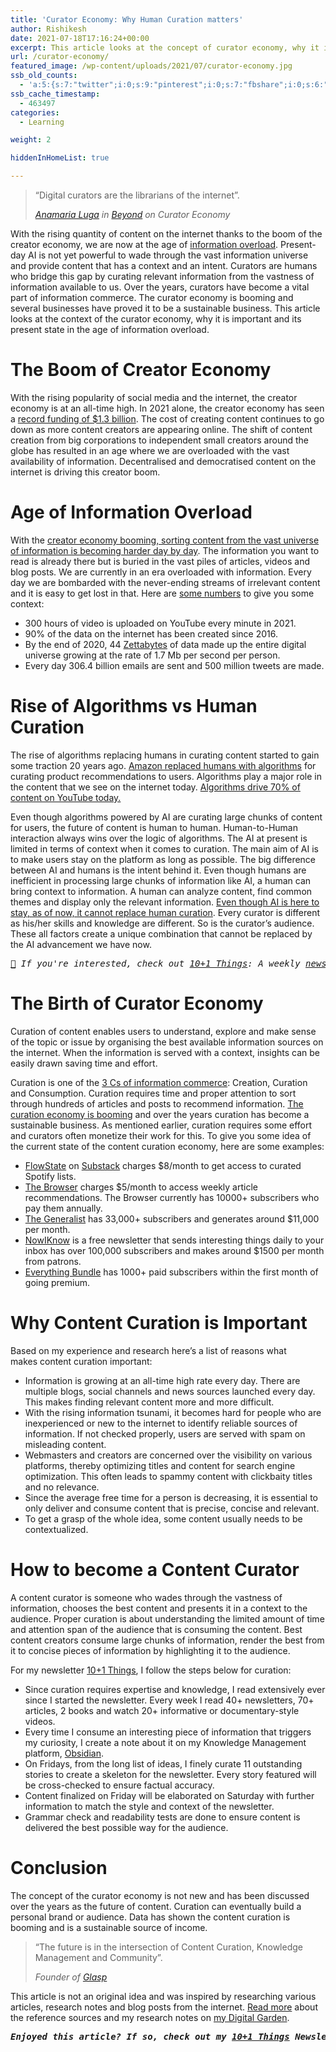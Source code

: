 ```yaml
---
title: 'Curator Economy: Why Human Curation matters'
author: Rishikesh
date: 2021-07-18T17:16:24+00:00
excerpt: This article looks at the concept of curator economy, why it is important and its present state in the age of information overload.
url: /curator-economy/
featured_image: /wp-content/uploads/2021/07/curator-economy.jpg
ssb_old_counts:
  - 'a:5:{s:7:"twitter";i:0;s:9:"pinterest";i:0;s:7:"fbshare";i:0;s:6:"reddit";i:0;s:6:"tumblr";N;}'
ssb_cache_timestamp:
  - 463497
categories:
  - Learning

weight: 2

hiddenInHomeList: true

---
```

<blockquote class="wp-block-quote">
  <p>
    &#8220;Digital curators are the librarians of the internet&#8221;.
  </p>
  
  <cite><a href="https://twitter.com/anamaria_iuga" target="_blank" rel="noreferrer noopener" title="https://twitter.com/anamaria_iuga">Anamaria Luga</a> in <a href="http://beyond.so" target="_blank" rel="noreferrer noopener" title="http://beyond.so">Beyond</a> on Curator Economy</cite>
</blockquote>

<p class="has-drop-cap">
  With the rising quantity of content on the internet thanks to the boom of the creator economy, we are now at the age of <a href="https://en.wikipedia.org/wiki/Information_overload" target="_blank" rel="noreferrer noopener" title="https://en.wikipedia.org/wiki/Information_overload">information overload</a>. Present-day AI is not yet powerful to wade through the vast information universe and provide content that has a context and an intent. Curators are humans who bridge this gap by curating relevant information from the vastness of information available to us. Over the years, curators have become a vital part of information commerce. The curator economy is booming and several businesses have proved it to be a sustainable business. This article looks at the context of the curator economy, why it is important and its present state in the age of information overload.
</p>

# The Boom of Creator Economy

With the rising popularity of social media and the internet, the creator economy is at an all-time high. In 2021 alone, the creator economy has seen a <a href="https://www.cbinsights.com/research/report/what-is-the-creator-economy/" target="_blank" rel="noreferrer noopener" title="https://www.cbinsights.com/research/report/what-is-the-creator-economy/">record funding of $1.3 billion</a>. The cost of creating content continues to go down as more content creators are appearing online. The shift of content creation from big corporations to independent small creators around the globe has resulted in an age where we are overloaded with the vast availability of information. Decentralised and democratised content on the internet is driving this creator boom.

# Age of Information Overload

With the <a href="https://medium.com/@kazuki_sf_/the-rise-of-the-curator-economy-5a40ebfe14d" target="_blank" rel="noreferrer noopener" title="https://medium.com/@kazuki_sf_/the-rise-of-the-curator-economy-5a40ebfe14d">creator economy booming, sorting content from the vast universe of information is becoming harder day by day</a>. The information you want to read is already there but is buried in the vast piles of articles, videos and blog posts. We are currently in an era overloaded with information. Every day we are bombarded with the never-ending streams of irrelevant content and it is easy to get lost in that. Here are <a href="https://techjury.net/blog/how-much-data-is-created-every-day/" target="_blank" rel="noreferrer noopener" title="https://techjury.net/blog/how-much-data-is-created-every-day/">some numbers</a> to give you some context:

  * 300 hours of video is uploaded on YouTube every minute in 2021.
  * 90% of the data on the internet has been created since 2016.
  * By the end of 2020, 44 <a href="https://en.wikipedia.org/wiki/Zettabyte_Era" target="_blank" rel="noreferrer noopener" title="https://en.wikipedia.org/wiki/Zettabyte_Era">Zettabytes</a> of data made up the entire digital universe growing at the rate of 1.7 Mb per second per person.
  * Every day 306.4 billion emails are sent and 500 million tweets are made.

# Rise of Algorithms vs Human Curation

The rise of algorithms replacing humans in curating content started to gain some traction 20 years ago. <a href="https://www.amazon.science/the-history-of-amazons-recommendation-algorithm" target="_blank" rel="noreferrer noopener" title="https://www.amazon.science/the-history-of-amazons-recommendation-algorithm">Amazon replaced humans with algorithms</a> for curating product recommendations to users. Algorithms play a major role in the content that we see on the internet today. <a href="https://qz.com/1178125/youtubes-recommendations-drive-70-of-what-we-watch/" target="_blank" rel="noreferrer noopener" title="https://qz.com/1178125/youtubes-recommendations-drive-70-of-what-we-watch/">Algorithms drive 70% of content on YouTube today.</a>

Even though algorithms powered by AI are curating large chunks of content for users, the future of content is human to human. Human-to-Human interaction always wins over the logic of algorithms. The AI at present is limited in terms of context when it comes to curation. The main aim of AI is to make users stay on the platform as long as possible. The big difference between AI and humans is the intent behind it. Even though humans are inefficient in processing large chunks of information like AI, a human can bring context to information. A human can analyze content, find common themes and display only the relevant information. <a href="https://peer.social/technology/how-human-curation-is-making-its-way-in-the-world-of-artificial-intelligence/" target="_blank" rel="noreferrer noopener" title="https://peer.social/technology/how-human-curation-is-making-its-way-in-the-world-of-artificial-intelligence/">Even though AI is here to stay, as of now, it cannot replace human curation</a>. Every curator is different as his/her skills and knowledge are different. So is the curator&#8217;s audience. These all factors create a unique combination that cannot be replaced by the AI advancement we have now.

<pre class="wp-block-preformatted"><em><a href="https://emojipedia.org/newspaper/">📰</a> If you're interested, check out <a href="https://rishikesh.susbtack.com" title="https://rishikesh.susbtack.com">10+1 Things</a>: A weekly <a href="https://rishikeshs.com/newsletter" target="_blank" rel="noreferrer noopener">newsletter</a> finely curated by me featuring 11 interesting things to feed your curiosity. Read the <a href="https://rishikesh.substack.com/p/digital-gardens-climate-stripes" title="https://rishikesh.substack.com/p/digital-gardens-climate-stripes">latest issue</a>.</em></pre>

# The Birth of Curator Economy

Curation of content enables users to understand, explore and make sense of the topic or issue by organising the best available information sources on the internet. When the information is served with a context, insights can be easily drawn saving time and effort.

Curation is one of the [3 Cs of information commerce][1]: Creation, Curation and Consumption. Curation requires time and proper attention to sort through hundreds of articles and posts to recommend information. <a href="https://beyond.so/blog/welcome-to-the-curator-economy" target="_blank" rel="noreferrer noopener" title="https://beyond.so/blog/welcome-to-the-curator-economy">The curation economy is booming</a> and over the years curation has become a sustainable business. As mentioned earlier, curation requires some effort and curators often monetize their work for this. To give you some idea of the current state of the content curation economy, here are some examples:

  * <a href="http://flowstate.fm/" target="_blank" rel="noreferrer noopener" title="http://flowstate.fm/">FlowState</a> on [Substack][2] charges $8/month to get access to curated Spotify lists.
  * <a href="https://thebrowser.com/" target="_blank" rel="noreferrer noopener">The Browser</a> charges $5/month to access weekly article recommendations. The Browser currently has 10000+ subscribers who pay them annually.
  * <a href="https://www.readthegeneralist.com/" target="_blank" rel="noreferrer noopener" title="https://www.readthegeneralist.com/">The Generalist</a> has 33,000+ subscribers and generates around $11,000 per month.
  * <a href="http://nowiknow.com/" target="_blank" rel="noreferrer noopener" title="http://nowiknow.com/">NowIKnow</a> is a free newsletter that sends interesting things daily to your inbox has over 100,000 subscribers and makes around $1500 per month from patrons.
  * <a href="https://every.to/" target="_blank" rel="noreferrer noopener" title="https://every.to/">Everything Bundle</a> has 1000+ paid subscribers within the first month of going premium.

# Why Content Curation is Important

Based on my experience and research here&#8217;s a list of reasons what  
makes content curation important:

  * Information is growing at an all-time high rate every day. There are multiple blogs, social channels and news sources launched every day. This makes finding relevant content more and more difficult.
  * With the rising information tsunami, it becomes hard for people who are inexperienced or new to the internet to identify reliable sources of information. If not checked properly, users are served with spam on misleading content.
  * Webmasters and creators are concerned over the visibility on various platforms, thereby optimizing titles and content for search engine optimization. This often leads to spammy content with clickbaity titles and no relevance.
  * Since the average free time for a person is decreasing, it is essential to only deliver and consume content that is precise, concise and relevant.
  * To get a grasp of the whole idea, some content usually needs to be contextualized.

# How to become a Content Curator

A content curator is someone who wades through the vastness of information, chooses the best content and presents it in a context to the audience. Proper curation is about understanding the limited amount of time and attention span of the audience that is consuming the content. Best content creators consume large chunks of information, render the best from it to concise pieces of information by highlighting it to the audience.

For my newsletter <a href="https://rishikesh.substack.com" target="_blank" rel="noreferrer noopener" title="https://rishikesh.substack.com">10+1 Things</a>, I follow the steps below for curation:

  * Since curation requires expertise and knowledge, I read extensively ever since I started the newsletter. Every week I read 40+ newsletters, 70+ articles, 2 books and watch 20+ informative or documentary-style videos.
  * Every time I consume an interesting piece of information that triggers my curiosity, I create a note about it on my Knowledge Management platform, [Obsidian][3].
  * On Fridays, from the long list of ideas, I finely curate 11 outstanding stories to create a skeleton for the newsletter. Every story featured will be cross-checked to ensure factual accuracy.
  * Content finalized on Friday will be elaborated on Saturday with further information to match the style and context of the newsletter.
  * Grammar check and readability tests are done to ensure content is delivered the best possible way for the audience.

# Conclusion

The concept of the curator economy is not new and has been discussed over the years as the future of content. Curation can eventually build a personal brand or audience. Data has shown the content curation is booming and is a sustainable source of income.

<blockquote class="wp-block-quote">
  <p>
    &#8220;The future is in the intersection of Content Curation, Knowledge Management and Community&#8221;.
  </p>
  
  <cite>Founder of <a href="https://glasp.co/" target="_blank" rel="noreferrer noopener" title="https://glasp.co/">Glasp</a></cite>
</blockquote>

This article is not an original idea and was inspired by researching various articles, research notes and blog posts from the internet. [Read more][4] about the reference sources and my research notes on [my Digital Garden][5].

<pre class="wp-block-preformatted"><em><strong>Enjoyed this article? If so, check out my <a href="https://rishikesh.substack.com/" target="_blank" rel="noreferrer noopener">10+1 Things</a> Newsletter that I send out every Saturday. It contains 11 interesting Things I thought were worth sharing including books,articles, projects, and other things I'm curious about. <a href="https://rishikesh.substack.com/archive">Click here </a>if you would like to check out the previous issues and may be subscribe! &nbsp;</strong></em></pre>

 [1]: https://www.fastcompany.com/1749899/curation-economy-and-three-cs-information-commerce
 [2]: https://rishikesh.substack.com/about "https://rishikesh.susbtack.com/about"
 [3]: https://obsidian.md "https://obsidian.md"
 [4]: https://notes.rishikeshs.com/curator-economy-why-curation-is-the-future-of-content/
 [5]: https://rishikeshs.com/build-a-digital-garden/ "How I built my Digital Garden using Hugo"